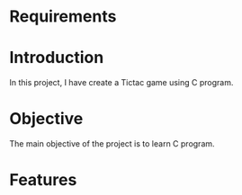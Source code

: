 # Requirements

# Introduction
In this project, I have create a Tictac game using C program.

# Objective
The main objective of the project is to learn C program.

# Features
